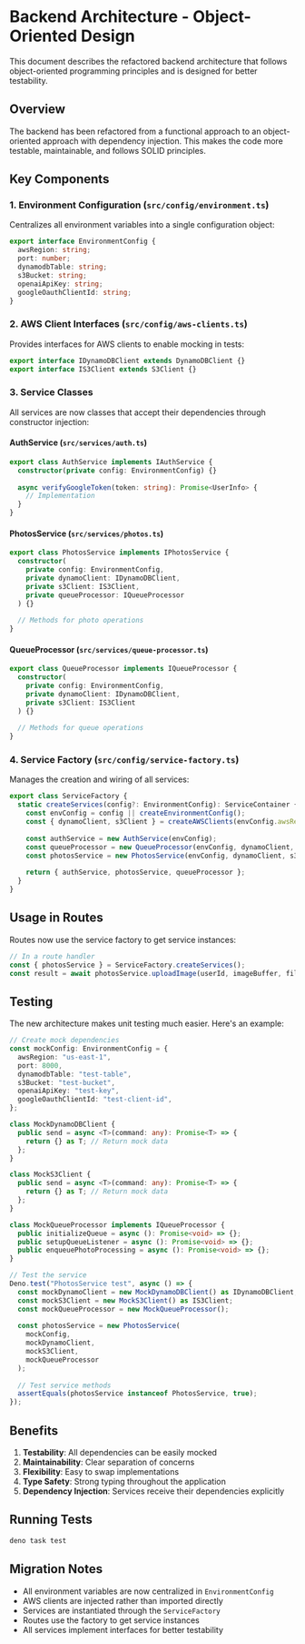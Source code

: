 # Backend Architecture - Object-Oriented Design

This document describes the refactored backend architecture that follows object-oriented programming principles and is designed for better testability.

## Overview

The backend has been refactored from a functional approach to an object-oriented approach with dependency injection. This makes the code more testable, maintainable, and follows SOLID principles.

## Key Components

### 1. Environment Configuration (`src/config/environment.ts`)

Centralizes all environment variables into a single configuration object:

```typescript
export interface EnvironmentConfig {
  awsRegion: string;
  port: number;
  dynamodbTable: string;
  s3Bucket: string;
  openaiApiKey: string;
  googleOauthClientId: string;
}
```

### 2. AWS Client Interfaces (`src/config/aws-clients.ts`)

Provides interfaces for AWS clients to enable mocking in tests:

```typescript
export interface IDynamoDBClient extends DynamoDBClient {}
export interface IS3Client extends S3Client {}
```

### 3. Service Classes

All services are now classes that accept their dependencies through constructor injection:

#### AuthService (`src/services/auth.ts`)
```typescript
export class AuthService implements IAuthService {
  constructor(private config: EnvironmentConfig) {}
  
  async verifyGoogleToken(token: string): Promise<UserInfo> {
    // Implementation
  }
}
```

#### PhotosService (`src/services/photos.ts`)
```typescript
export class PhotosService implements IPhotosService {
  constructor(
    private config: EnvironmentConfig,
    private dynamoClient: IDynamoDBClient,
    private s3Client: IS3Client,
    private queueProcessor: IQueueProcessor
  ) {}
  
  // Methods for photo operations
}
```

#### QueueProcessor (`src/services/queue-processor.ts`)
```typescript
export class QueueProcessor implements IQueueProcessor {
  constructor(
    private config: EnvironmentConfig,
    private dynamoClient: IDynamoDBClient,
    private s3Client: IS3Client
  ) {}
  
  // Methods for queue operations
}
```

### 4. Service Factory (`src/config/service-factory.ts`)

Manages the creation and wiring of all services:

```typescript
export class ServiceFactory {
  static createServices(config?: EnvironmentConfig): ServiceContainer {
    const envConfig = config || createEnvironmentConfig();
    const { dynamoClient, s3Client } = createAWSClients(envConfig.awsRegion);
    
    const authService = new AuthService(envConfig);
    const queueProcessor = new QueueProcessor(envConfig, dynamoClient, s3Client);
    const photosService = new PhotosService(envConfig, dynamoClient, s3Client, queueProcessor);
    
    return { authService, photosService, queueProcessor };
  }
}
```

## Usage in Routes

Routes now use the service factory to get service instances:

```typescript
// In a route handler
const { photosService } = ServiceFactory.createServices();
const result = await photosService.uploadImage(userId, imageBuffer, filename, contentType);
```

## Testing

The new architecture makes unit testing much easier. Here's an example:

```typescript
// Create mock dependencies
const mockConfig: EnvironmentConfig = {
  awsRegion: "us-east-1",
  port: 8000,
  dynamodbTable: "test-table",
  s3Bucket: "test-bucket",
  openaiApiKey: "test-key",
  googleOauthClientId: "test-client-id",
};

class MockDynamoDBClient {
  public send = async <T>(command: any): Promise<T> => {
    return {} as T; // Return mock data
  };
}

class MockS3Client {
  public send = async <T>(command: any): Promise<T> => {
    return {} as T; // Return mock data
  };
}

class MockQueueProcessor implements IQueueProcessor {
  public initializeQueue = async (): Promise<void> => {};
  public setupQueueListener = async (): Promise<void> => {};
  public enqueuePhotoProcessing = async (): Promise<void> => {};
}

// Test the service
Deno.test("PhotosService test", async () => {
  const mockDynamoClient = new MockDynamoDBClient() as IDynamoDBClient;
  const mockS3Client = new MockS3Client() as IS3Client;
  const mockQueueProcessor = new MockQueueProcessor();
  
  const photosService = new PhotosService(
    mockConfig,
    mockDynamoClient,
    mockS3Client,
    mockQueueProcessor
  );
  
  // Test service methods
  assertEquals(photosService instanceof PhotosService, true);
});
```

## Benefits

1. **Testability**: All dependencies can be easily mocked
2. **Maintainability**: Clear separation of concerns
3. **Flexibility**: Easy to swap implementations
4. **Type Safety**: Strong typing throughout the application
5. **Dependency Injection**: Services receive their dependencies explicitly

## Running Tests

```bash
deno task test
```

## Migration Notes

- All environment variables are now centralized in `EnvironmentConfig`
- AWS clients are injected rather than imported directly
- Services are instantiated through the `ServiceFactory`
- Routes use the factory to get service instances
- All services implement interfaces for better testability 